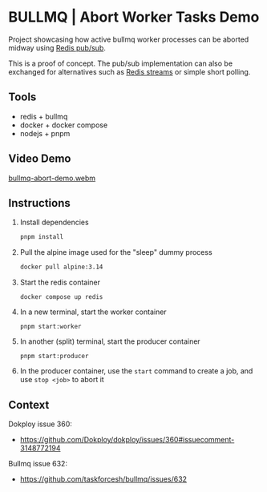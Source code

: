 # BULLMQ | Abort Worker Tasks Demo

Project showcasing how active bullmq worker processes can be aborted midway using
[Redis pub/sub](https://redis.io/docs/latest/develop/pubsub/).

This is a proof of concept. The pub/sub implementation can also be exchanged for
alternatives such as [Redis streams](https://redis.io/docs/latest/develop/data-types/streams)
or simple short polling.

## Tools

- redis + bullmq
- docker + docker compose
- nodejs + pnpm

## Video Demo

[bullmq-abort-demo.webm](https://github.com/user-attachments/assets/f442730d-c71e-4f1e-a2fe-dc7b05a6cd86)


## Instructions

1. Install dependencies

    ```sh
    pnpm install
    ```

1. Pull the alpine image used for the "sleep" dummy process

   ```sh
   docker pull alpine:3.14
   ```

1. Start the redis container

   ```
   docker compose up redis
   ```

1. In a new terminal, start the worker container

   ```
   pnpm start:worker
   ```

1. In another (split) terminal, start the producer container

   ```
   pnpm start:producer
   ```

1. In the producer container, use the `start` command to create a job, and use `stop <job>` to abort it

## Context

Dokploy issue 360:
- https://github.com/Dokploy/dokploy/issues/360#issuecomment-3148772194

Bullmq issue 632:
- https://github.com/taskforcesh/bullmq/issues/632
